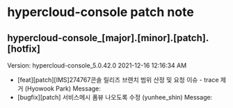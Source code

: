# hypercloud-console patch note
## hypercloud-console_[major].[minor].[patch].[hotfix]
Version: hypercloud-console_5.0.42.0
2021-12-16  12:16:34 AM
- [feat][patch][IMS]274767콘솔 릴리즈 브랜치 범위 산정 및 요청 이슈 - trace 제거 (Hyowook Park) 
    Message: 
- [bugfix][patch] 서비스메시 폼뷰 나오도록 수정 (yunhee_shin) 
    Message: 